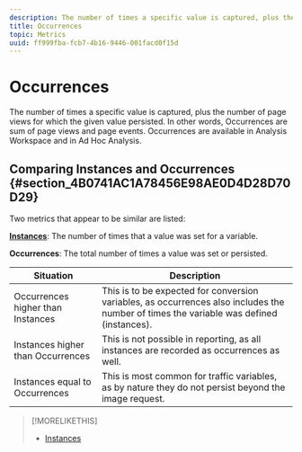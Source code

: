 ```yaml
---
description: The number of times a specific value is captured, plus the number of page views for which the given value persisted. In other words, Occurrences are sum of page views and page events. Occurrences are available in Analysis Workspace and in Ad Hoc Analysis.
title: Occurrences
topic: Metrics
uuid: ff999fba-fcb7-4b16-9446-001facd0f15d
---
```


# Occurrences

The number of times a specific value is captured, plus the number of page views for which the given value persisted. In other words, Occurrences are sum of page views and page events. Occurrences are available in Analysis Workspace and in Ad Hoc Analysis.

## Comparing Instances and Occurrences {#section_4B0741AC1A78456E98AE0D4D28D70D29}

Two metrics that appear to be similar are listed:

**[Instances](/help/components/c-variables/c-metrics/metrics-instance.md)**: The number of times that a value was set for a variable.

**Occurrences**: The total number of times a value was set or persisted.

|  Situation  | Description  |
|---|---|
|  Occurrences higher than Instances  | This is to be expected for conversion variables, as occurrences also includes the number of times the variable was defined (instances).  |
|  Instances higher than Occurrences  | This is not possible in reporting, as all instances are recorded as occurrences as well.  |
|  Instances equal to Occurrences  | This is most common for traffic variables, as by nature they do not persist beyond the image request.  |

>[!MORELIKETHIS]
>
>* [Instances](/help/components/c-variables/c-metrics/metrics-instance.md)
